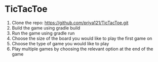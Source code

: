 # TicTacToe

1. Clone the repo: https://github.com/priya121/TicTacToe.git
2. Build the game using gradle build
3. Run the game using gradle run
4. Choose the size of the board you would like to play the first game on
5. Choose the type of game you would like to play
6. Play multiple games by choosing the relevant option at the end of the game
